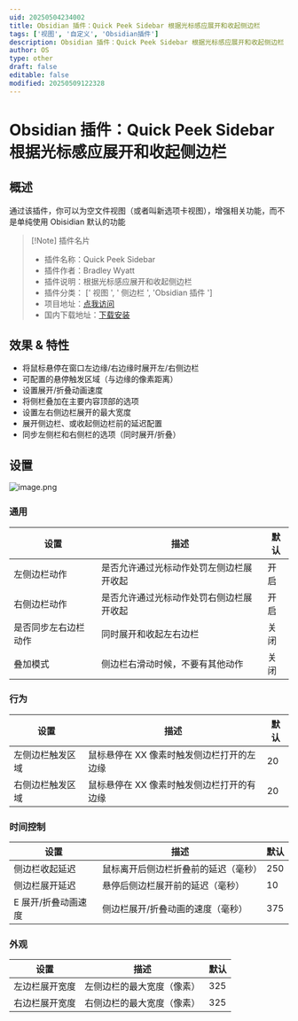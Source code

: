 ```yaml
---
uid: 20250504234002
title: Obsidian 插件：Quick Peek Sidebar 根据光标感应展开和收起侧边栏
tags: ['视图', '自定义', 'Obsidian插件']
description: Obsidian 插件：Quick Peek Sidebar 根据光标感应展开和收起侧边栏
author: OS
type: other
draft: false
editable: false
modified: 20250509122328
---
```


# Obsidian 插件：Quick Peek Sidebar 根据光标感应展开和收起侧边栏

## 概述

通过该插件，你可以为空文件视图（或者叫新选项卡视图），增强相关功能，而不是单纯使用 Obisidian 默认的功能

> [!Note] 插件名片
> - 插件名称：Quick Peek Sidebar
> - 插件作者：Bradley Wyatt
> - 插件说明：根据光标感应展开和收起侧边栏
> - 插件分类： [' 视图 ', ' 侧边栏 ', 'Obsidian 插件 ']
> - 项目地址：[点我访问](https://github.com/bwya77/obsidian-quick-peek-sidebar/)
> - 国内下载地址：[下载安装](<https://pkmer.cn/products/plugin/pluginMarket/?quick-peek-sidebar>)

## 效果 & 特性

- 将鼠标悬停在窗口左边缘/右边缘时展开左/右侧边栏
- 可配置的悬停触发区域（与边缘的像素距离）
- 设置展开/折叠动画速度
- 将侧栏叠加在主要内容顶部的选项
- 设置左右侧边栏展开的最大宽度
- 展开侧边栏、或收起侧边栏前的延迟配置
- 同步左侧栏和右侧栏的选项（同时展开/折叠）

## 设置

![image.png](https://cdn.pkmer.cn/images/20250504232357.png!pkmer)

### 通用

| 设置                | 描述                                                                                  | 默认    |
| ------------------- | --------------------------------------------------------------------------------------- | ---------- |
| 左侧边栏动作  | 是否允许通过光标动作处罚左侧边栏展开收起                     | 开启 |
| 右侧边栏动作 | 是否允许通过光标动作处罚右侧边栏展开收起                       | 开启 |
| 是否同步左右边栏动作 | 同时展开和收起左右边栏 | 关闭 |
| 叠加模式     | 侧边栏右滑动时候，不要有其他动作                        | 关闭 |

### 行为

| 设置                     | 描述                                                           | 默认 |
| --------------------------- | --------------------------------------------------------------------- | ------- |
| 左侧边栏触发区域 | 鼠标悬停在 XX 像素时触发侧边栏打开的左边缘  | 20      |
| 右侧边栏触发区域 | 鼠标悬停在 XX 像素时触发侧边栏打开的有边缘 | 20      |

### 时间控制

| 设置                         | 描述                                                      | 默认 |
| ------------------------------- | ---------------------------------------------------------------- | ------- |
| 侧边栏收起延迟           | 鼠标离开后侧边栏折叠前的延迟（毫秒） | 250     |
| 侧边栏展开延迟           | 悬停后侧边栏展开前的延迟（毫秒）         | 10      |
| E 展开/折叠动画速度 | 侧边栏展开/折叠动画的速度（毫秒）        | 375     |

### 外观

| 设置                     | 描述                                    | 默认 |
| --------------------------- | ---------------------------------------------- | ------- |
| 左边栏展开宽度  |左侧边栏的最大宽度（像素）  | 325     |
| 右边栏展开宽度 | 右侧边栏的最大宽度（像素）| 325     |
